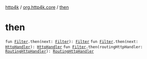 [http4k](../index.md) / [org.http4k.core](index.md) / [then](./then.md)

# then

`fun `[`Filter`](-filter.md)`.then(next: `[`Filter`](-filter.md)`): `[`Filter`](-filter.md)
`fun `[`Filter`](-filter.md)`.then(next: `[`HttpHandler`](-http-handler.md)`): `[`HttpHandler`](-http-handler.md)
`fun `[`Filter`](-filter.md)`.then(routingHttpHandler: `[`RoutingHttpHandler`](../org.http4k.routing/-routing-http-handler/index.md)`): `[`RoutingHttpHandler`](../org.http4k.routing/-routing-http-handler/index.md)